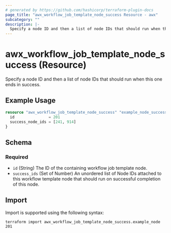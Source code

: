 ```yaml
---
# generated by https://github.com/hashicorp/terraform-plugin-docs
page_title: "awx_workflow_job_template_node_success Resource - awx"
subcategory: ""
description: |-
  Specify a node ID and then a list of node IDs that should run when this one ends in success.
---
```


# awx_workflow_job_template_node_success (Resource)

Specify a node ID and then a list of node IDs that should run when this one ends in success.

## Example Usage

```terraform
resource "awx_workflow_job_template_node_success" "example_node_success" {
  id               = 201
  success_node_ids = [241, 914]
}
```

<!-- schema generated by tfplugindocs -->
## Schema

### Required

- `id` (String) The ID of the containing workflow job template node.
- `success_ids` (Set of Number) An unordered list of Node IDs attached to this workflow template node that should run on successful completion of this node.

## Import

Import is supported using the following syntax:

```shell
terraform import awx_workflow_job_template_node_success.example_node 201
```
